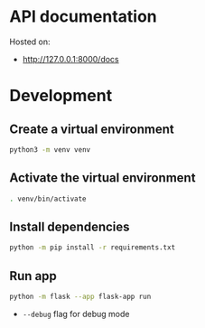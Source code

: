 # API documentation

Hosted on: 
- http://127.0.0.1:8000/docs

# Development

## Create a virtual environment

```bash
python3 -m venv venv
```

## Activate the virtual environment

```bash
. venv/bin/activate
```

## Install dependencies

```bash
python -m pip install -r requirements.txt
```

## Run app

```bash
python -m flask --app flask-app run
```

- `--debug` flag for debug mode
